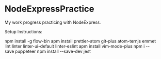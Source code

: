 # NodeExpressPractice
My work progress practicing with NodeExpress.

Setup Instructions:

npm install -g flow-bin
apm install prettier-atom git-plus atom-ternjs emmet lint linter linter-ui-default linter-eslint
apm install vim-mode-plus
npm i --save puppeteer
npm install --save-dev jest

